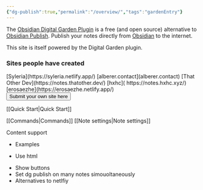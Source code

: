```yaml
---
{"dg-publish":true,"permalink":"/overview/","tags":"gardenEntry"}
---
```



The  [Obsidian Digital Garden Plugin](https://github.com/oleeskild/obsidian-digital-garden) is a free (and open source) alternative to [Obsidian Publish](https://obsidian.md/publish). 
Publish your notes directly from [Obsidian](https://obsidian.md/) to the internet.  

This site is itself powered by the Digital Garden plugin. 

### Sites people have created
<div style="display: flex; justify-contet: space-between;">
[Syleria](https://syleria.netlify.app/)
[alberer.contact](alberer.contact)
[That Other Dev](https://notes.thatother.dev/)
[hxhc]( https://notes.hxhc.xyz/)
[erosaezhe](https://erosaezhe.netlify.app/)
</div>

<a href="https://github.com/oleeskild/obsidian-digital-garden/issues/55" target="_blank">
	<button>Submit your own site here</button>
</a>

[[Quick Start\|Quick Start]]

[[Commands\|Commands]]
[[Note settings\|Note settings]]

Content support

* Examples

* Use html
- Show buttons
- Set dg publish on many notes simouoltaneously
- Alternatives to netlfiy